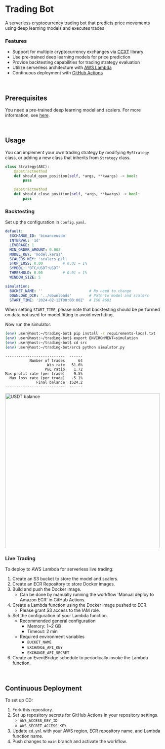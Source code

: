 # Trading Bot

A serverless cryptocurrency trading bot that predicts price movements using deep learning models and executes trades

### Features

- Support for multiple cryptocurrency exchanges via [CCXT](https://github.com/ccxt/ccxt) library
- Use pre-trained deep learning models for price prediction
- Provide backtesting capabilities for trading strategy evaluation
- Utilize serverless architecture with [AWS Lambda](https://aws.amazon.com/lambda/)
- Continuous deployment with [GitHub Actions](https://github.com/features/actions)

<br>

## Prerequisites

You need a pre-trained deep learning model and scalers. For more information, see [here](https://jjongs2.github.io/posts/trading-bot/).

<br>

## Usage

You can implement your own trading strategy by modifying `MyStrategy` class, or adding a new class that inherits from `Strategy` class.

```python
class Strategy(ABC):
    @abstractmethod
    def should_open_position(self, *args, **kwargs) -> bool:
        pass

    @abstractmethod
    def should_close_position(self, *args, **kwargs) -> bool:
        pass
```

### Backtesting

Set up the configuration in `config.yaml`.

```yaml
default:
  EXCHANGE_ID: 'binanceusdm'
  INTERVAL: '1d'
  LEVERAGE: 1
  MIN_ORDER_AMOUNT: 0.002
  MODEL_KEY: 'model.keras'
  SCALERS_KEY: 'scalers.pkl'
  STOP_LOSS: 0.00         # 0.01 = 1%
  SYMBOL: 'BTC/USDT:USDT'
  THRESHOLD: 0.00         # 0.01 = 1%
  WINDOW_SIZE: 5

simulation:
  BUCKET_NAME: ''                     # No need to change
  DOWNLOAD_DIR: '../downloads'        # Path to model and scalers
  START_TIME: '2024-02-12T00:00:00Z'  # ISO 8601
```

When setting `START_TIME`, please note that backtesting should be performed on data not used for model fitting to avoid overfitting.

Now run the simulator.

```bash
(env) user@host:~/trading-bot$ pip install -r requirements-local.txt
(env) user@host:~/trading-bot$ export ENVIRONMENT=simulation
(env) user@host:~/trading-bot$ cd src
(env) user@host:~/trading-bot/src$ python simulator.py
```

```
---------------------------  ------
           Number of trades      64
                   Win rate   51.6%
                  P&L ratio    1.72
Max profit rate (per trade)    9.5%
  Max loss rate (per trade)   -5.1%
              Final balance  1524.2
---------------------------  ------
```

<img src="https://dydi59svggub9.cloudfront.net/trading-bot/usdt-balance.png" alt="USDT balance" width="500">

### Live Trading

To deploy to AWS Lambda for serverless live trading:

1. Create an S3 bucket to store the model and scalers.
2. Create an ECR Repository to store Docker images.
3. Build and push the Docker image.
   - Can be done by manually running the workflow 'Manual deploy to Amazon ECR' in GitHub Actions.
4. Create a Lambda function using the Docker image pushed to ECR.
   - Please grant S3 access to the IAM role.
5. Set the configuration of your Lambda function.
   - Recommended general configuration
     - Memory: 1~2 GB
     - Timeout: 2 min
   - Required environment variables
     - `BUCKET_NAME`
     - `EXCHANGE_API_KEY`
     - `EXCHANGE_API_SECRET`
6. Create an EventBridge schedule to periodically invoke the Lambda function.

<br>

## Continuous Deployment

To set up CD:

1. Fork this repository.
2. Set up repository secrets for GitHub Actions in your repository settings.
   - `AWS_ACCESS_KEY_ID`
   - `AWS_SECRET_ACCESS_KEY`
3. Update `cd.yml` with your AWS region, ECR repository name, and Lambda function name.
4. Push changes to `main` branch and activate the workflow.
